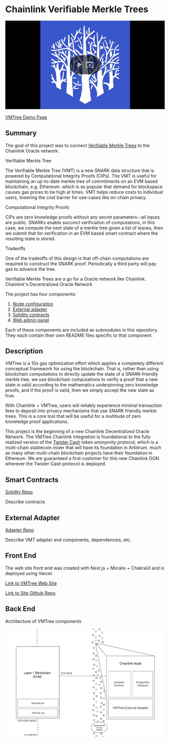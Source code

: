 # Chainlink Verifiable Merkle Trees
[![Chainlink Spring 2022 Hackathon Submission Video](https://github.com/vmtree/adapter/blob/main/images/youtube.png)](https://www.youtube.com/watch?v=FZeOU83Ktj8)

[VMTree Demo Page](https://vmtree.vercel.app/)

## Summary

The goal of this project was to connect [Verifiable Merkle Trees](https://github.com/twister-vmt) to the Chainlink Oracle network.  

Verifiable Merkle Tree

The Verifiable Merkle Tree (VMT) is a new SNARK data structure that is powered by Computational Integrity Proofs (CIPs). The VMT is useful for maintaining an up-to-date merkle tree of commitments on an EVM based blockchain, e.g. Ethereum.   which is so popular that demand for blockspace causes gas prices to be high at times. VMT helps reduce costs to individual users, lowering the cost barrier for use-cases like on-chain privacy.

Computational Integrity Proofs

CIPs are zero knowledge proofs without any secret parameters--all inputs are public.  SNARKs enable succinct verification of computations, in this case, we compute the next state of a merkle tree given a list of leaves, then we submit that for verification in an EVM based smart contract where the resulting state is stored.

Tradeoffs

One of the tradeoffs of this design is that off-chain computations are required to construct the SNARK proof.  Periodically a third party will pay gas to advance the tree. 

Verifiable Merkle Trees are a go for a Oracle network like Chainlink.  Chainlink's Decentralized Oracle Network 

The project has four components:

1. [Node configuration](./chainlink-node/)
2. [External adapter](./adapter/)
3. [Solidity contracts](./solidity/)
4. [Web admin panel](./app/)

Each of these components are included as submodules in this repository. They each contain their own README files specific to that component.

## Description 

VMTree is a 10x gas optimization effort which applies a completely different conceptual framework for using the blockchain. That is, rather than using blockchain computations to directly update the state of a SNARK-friendly merkle tree, we use blockchain computations to verify a proof that a new state is valid according to the mathematics underpinning zero knowledge proofs, and if the proof is valid, then we simply accept the new state as true.

With Chainlink + VMTree, users will reliably experience minimal transaction fees to deposit into privacy mechanisms that use SNARK friendly merkle trees. This is a core tool that will be useful for a multitude of zero knowledge proof applications.

This project is the beginning of a new Chainlink Decentralized Oracle Network. The VMTree Chainlink integration is foundational to the fully realized version of the [Twister Cash](https://twistercash.xyz/) token anonymity protocol, which is a multi-chain stablecoin mixer that will have its foundation in Arbitrum.   much as many other multi-chain blockchain projects have their foundation in Ethereum. We are guaranteed a first customer for this new Chainlink DON wherever the Twister Cash protocol is deployed.


## Smart Contracts

[Solidity Repo](https://github.com/vmtree/solidity)

Describe contracts


## External Adapter

[Adapter Repo](https://github.com/vmtree/adapter)

Describe VMT adapter and components, dependencies, etc. 


## Front End

The web site front end was created with Next.js + Moralis + ChakraUI and is deployed using Vercel. 

[Link to VMTree Web Site](https://vmtree.vercel.app/)

[Link to Site Github Repo](https://github.com/vmtree/vmt-web).


## Back End

Architecture of VMTree components

![Diagram](https://github.com/vmtree/adapter/blob/main/images/diagram.png)

